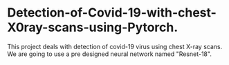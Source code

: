 # Detection-of-Covid-19-with-chest-X0ray-scans-using-Pytorch.
This project deals with detection of covid-19 virus using chest X-ray scans. We are going to use a pre designed neural network named "Resnet-18". 
